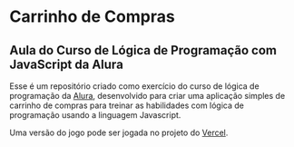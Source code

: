 # Carrinho de Compras

## Aula do Curso de Lógica de Programação com JavaScript da Alura

Esse é um repositório criado como exercício do curso de lógica de programação da [Alura](https://www.alura.com.br/), desenvolvido para criar uma aplicação simples de carrinho de compras para treinar as habilidades com lógica de programação usando a linguagem Javascript.

Uma versão do jogo pode ser jogada no projeto do [Vercel]().
